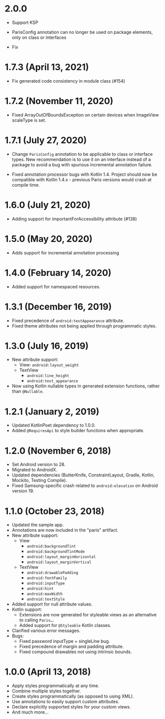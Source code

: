 # 2.0.0
- Support KSP
- ParisConfig annotation can no longer be used on package elements, only on class or interfaces

- Fix
# 1.7.3 (April 13, 2021)

- Fix generated code consistency in module class (#154)

# 1.7.2 (November 11, 2020)

- Fixed ArrayOutOfBoundsException on certain devices when ImageView scaleType is set.

# 1.7.1 (July 27, 2020)

- Change `ParisConfig` annotation to be applicable to class or interface types. New recommendation is to use it on an interface instead of a package
to avoid a bug with spurious incremental annotation failure.

- Fixed annotation processor bugs with Kotlin 1.4. Project should now be compatible with Kotlin 1.4.x - previous Paris versions would crash at compile time.

# 1.6.0 (July 21, 2020)

- Adding support for importantForAccessibility attribute (#138)

# 1.5.0 (May 20, 2020)

- Adds support for incremental annotation processing

# 1.4.0 (February 14, 2020)

- Added support for namespaced resources.

# 1.3.1 (December 16, 2019)

- Fixed precedence of `android:textAppearance` attribute.
- Fixed theme attributes not being applied through programmatic styles.

# 1.3.0 (July 16, 2019)

- New attribute support:
  - View: `android:layout_weight`
  - TextView
    - `android:line_height`
    - `android:text_appearance`
- Now using Kotlin nullable types in generated extension functions, rather than `@Nullable`.

# 1.2.1 (January 2, 2019)

- Updated KotlinPoet dependency to 1.0.0.
- Added `@RequiresApi` to style builder functions when appropriate.

# 1.2.0 (November 6, 2018)

- Set Android version to 28.
- Migrated to AndroidX.
- Updated dependencies (ButterKnife, ConstraintLayout, Gradle, Kotlin, Mockito, Testing Compile).
- Fixed Samsung-specific crash related to `android:elevation` on Android version 19.

# 1.1.0 (October 23, 2018)

- Updated the sample app.
- Annotations are now included in the "paris" artifact.
- New attribute support:
  - View
    - `android:backgroundTint`
    - `android:backgroundTintMode`
    - `android:layout_marginHorizontal`
    - `android:layout_marginVertical`
  - TextView
    - `android:drawablePadding`
    - `android:fontFamily`
    - `android:inputType`
    - `android:hint`
    - `android:maxWidth`
    - `android:textStyle`
- Added support for null attribute values.
- Kotlin support:
  - Extensions are now generated for styleable views as an alternative to calling `Paris…`.
  - Added support for `@Styleable` Kotlin classes.
- Clarified various error messages.
- Bugs:
  - Fixed password inputType + singleLine bug.
  - Fixed precedence of margin and padding attribute.
  - Fixed compound drawables not using intrinsic bounds.

# 1.0.0 (April 13, 2018)

- Apply styles programmatically at any time.
- Combine multiple styles together.
- Create styles programmatically (as opposed to using XML).
- Use annotations to easily support custom attributes.
- Declare explicitly supported styles for your custom views.
- And much more...
